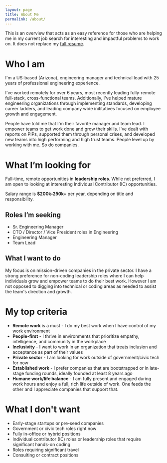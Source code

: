 ```yaml
---
layout: page
title: About Me
permalink: /about/
---
```


This is an overview that acts as an easy reference for those who are helping me in my current job search for interesting and impactful problems to work on. It does not replace my [full resume](/assets/files/EricHarrisResume.pdf).

# Who I am

I'm a US-based (Arizona), engineering manager and technical lead with 25 years of professional engineering experience.

I've worked remotely for over 6 years, most recently leading fully-remote full-stack, cross-functional teams. Additionally, I've helped mature engineering organizations through implementing standards, developing career ladders, and leading company wide inititatives focused on employee growth and engagement.

People have told me that I'm their favorite manager and team lead. I empower teams to get work done and grow their skills. I've dealt with reports on PIPs, supported them through personal crises, and developed new teams into high performing and high trust teams. People level up by working with me. So do companies.

# What I’m looking for

Full-time, remote opportunities in **leadership roles**. While not preferred, I am open to looking at interesting Individual Contributor (IC) opportunities. 

Salary range is **$200k-250k+** per year, depending on title and responsibility. 

## Roles I’m seeking

* Sr. Engineering Manager
* CTO / Director / Vice President roles in Engineering
* Engineering Manager
* Team Lead

## What I want to do 

My focus is on mission-driven companies in the private sector. I have a strong preference for non-coding leadership roles where I can help individuals grow and empower teams to do their best work. However I am not opposed to digging into technical or coding areas as needed to assist the team's direction and growth.

# My top criteria 

* **Remote work** is a must - I do my best work when I have control of my work environment
* **People-first** - I thrive in environments that prioritize empathy, intelligence, and community in the workplace
* **Inclusivity** - I want to work in an organization that treats inclusion and acceptance as part of their values
* **Private sector** - I am looking for work outside of government/civic tech for now 
* **Established work** - I prefer companies that are bootstrapped or in late-stage funding rounds, ideally founded at least 8 years ago
* **Humane work/life balance** - I am fully present and engaged during work hours and enjoy a full, rich life outside of work. One feeds the other and I appreciate companies that support that.

# What I don't want

* Early-stage startups or pre-seed companies
* Government or civic tech roles right now
* Fully in-office or hybrid positions
* Individual contributor (IC) roles or leadership roles that require significant hands-on coding
* Roles requiring significant travel
* Consulting or contract positions

